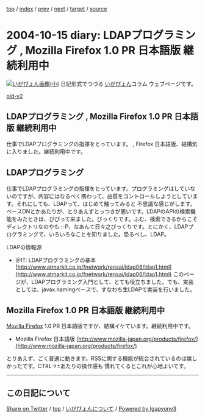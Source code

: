 [top](../index.html) 
 / [index](index.html) 
 / [prev](ig041011.html) 
 / [next](ig041019.html) 
 / [target](https://igapyon.github.io/diary/2004/ig041015.html) 
 / [source](https://github.com/igapyon/diary/blob/gh-pages/2004/ig041015.src.md) 

2004-10-15 diary: LDAPプログラミング , Mozilla Firefox 1.0 PR 日本語版 継続利用中
=====================================================================================================
[![いがぴょん画像(小)](https://igapyon.github.io/diary/images/iga200306s.jpg "いがぴょん")](https://igapyon.github.io/diary/memo/memoigapyon.html) 日記形式でつづる [いがぴょん](https://igapyon.github.io/diary/memo/memoigapyon.html)コラム ウェブページです。

[old-v2](ig041015-orig.html)

## LDAPプログラミング , Mozilla Firefox 1.0 PR 日本語版 継続利用中

仕事でLDAPプログラミングの指揮をとっています。 , Firefox 日本語版、結構気に入りました。継続利用中です。


## LDAPプログラミング

仕事でLDAPプログラミングの指揮をとっています。プログラミングはしていないのですが、内容にはなるべく携わって、品質をコントロールしようとしています。それにしても、LDAPって、はじめて触ってみると 不思議な感じがします。ベースDNとかあたりが、とりあえずとっつきが悪いです。LDAPのAPIの検索機能をみたときは、ぴぴって来ました。びっくりです。ふむ、検索できるからこそディレクトリなのやも
:-P、なあんて日々之びっくりです。とにかく、LDAPプログラミングで、いろいろなことを知りました。恐るべし、LDAP。

LDAPの情報源

* ＠IT: LDAPプログラミングの基本
  [http://www.atmarkit.co.jp/fnetwork/rensai/ldap06/ldap1.html](http://www.atmarkit.co.jp/fnetwork/rensai/ldap06/ldap1.html)
  このページが、LDAPプログラミング入門として、とても役立ちました。でも、実装としては、javax.namingベースで、すなわち生LDAPで実装を行いました。

## Mozilla Firefox 1.0 PR 日本語版 継続利用中

[Mozilla Firefox](http://www.igapyon.jp/igapyon/diary/keyword/firefox.html) 1.0 PR 日本語版ですが、結構イケています。継続利用中です。

* Mozilla Firefox 日本語版
  [http://www.mozilla-japan.org/products/firefox/](http://www.mozilla-japan.org/products/firefox/)

とりあえず、ごく普通に動きます。RSSに関する機能が統合されているのは嬉しかったです。CTRL→±あたりの操作感も 慣れてくるとこれが心地よいです。


----------------------------------------------------------------------------------------------------

## この日記について

[Share on Twitter](https://twitter.com/intent/tweet?hashtags=igapyon%2Cdiary%2C%E3%81%84%E3%81%8C%E3%81%B4%E3%82%87%E3%82%93&text=LDAP%E3%83%97%E3%83%AD%E3%82%B0%E3%83%A9%E3%83%9F%E3%83%B3%E3%82%B0+%2C+Mozilla+Firefox+1.0+PR+%E6%97%A5%E6%9C%AC%E8%AA%9E%E7%89%88+%E7%B6%99%E7%B6%9A%E5%88%A9%E7%94%A8%E4%B8%AD&url=https%3A%2F%2Figapyon.github.io%2Fdiary%2F2004%2Fig041015.html) / [top](../index.html) / [いがぴょんについて](https://igapyon.github.io/diary/memo/memoigapyon.html) / [Powered by Igapyonv3](https://github.com/igapyon/igapyonv3)
